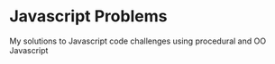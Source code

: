 # Javascript Problems

My solutions to Javascript code challenges using procedural and OO Javascript
